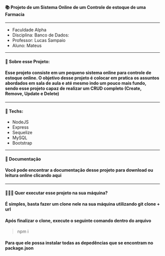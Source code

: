 #### 📚 Projeto de um Sistema Online de um Controle de estoque de uma Farmacia

<hr>

- Faculdade Alpha
- Disciplina: Banco de Dados: 
- Professor: Lucas Sampaio
- Aluno: Mateus

<hr>

#### 📖 Sobre esse Projeto:
#### Esse projeto consiste em um pequeno sistema online para controle de estoque online. O objetivo desse projeto é colocar em pratica os assuntos abordados em sala de aula e até mesmo indo um pouco mais fundo, sendo esse projeto capaz de realizar um CRUD completo (Create, Remove, Update e Delete)

<hr>

#### 🚀 Techs: 

- NodeJS
- Express
- Sequelize
- MySQL
- Bootstrap

<hr>

#### 📃 Documentação 
#### Você pode encontrar a documentação desse projeto para download ou leitura online clicando aqui

<hr>

#### 👨🏻‍🚀 Quer executar esse projeto na sua máquina?
#### É simples, basta fazer um clone nele na sua máquina utilizando git clone + url 
#### Após finalizar o clone, execute o seguinte comando dentro do arquivo 

> npm i

#### Para que ele possa instalar todas as depedências que se encontram no package.json